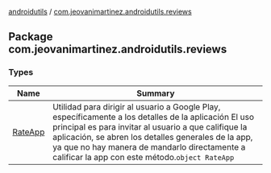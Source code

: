 [androidutils](../index.md) / [com.jeovanimartinez.androidutils.reviews](./index.md)

## Package com.jeovanimartinez.androidutils.reviews

### Types

| Name | Summary |
|---|---|
| [RateApp](-rate-app/index.md) | Utilidad para dirigir al usuario a Google Play, específicamente a los detalles de la aplicación El uso principal es para invitar al usuario a que califique la aplicación, se abren los detalles generales de la app, ya que no hay manera de mandarlo directamente a calificar la app con este método.`object RateApp` |
